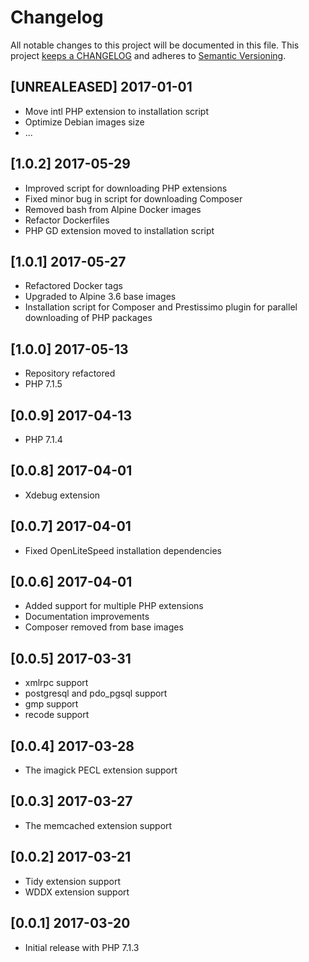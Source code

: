 # Changelog

All notable changes to this project will be documented in this file. This project
[keeps a CHANGELOG](http://keepachangelog.com/) and adheres to
[Semantic Versioning](http://semver.org/).


## [UNREALEASED] 2017-01-01

* Move intl PHP extension to installation script
* Optimize Debian images size
* ...

## [1.0.2] 2017-05-29

* Improved script for downloading PHP extensions
* Fixed minor bug in script for downloading Composer
* Removed bash from Alpine Docker images
* Refactor Dockerfiles
* PHP GD extension moved to installation script

## [1.0.1] 2017-05-27

* Refactored Docker tags
* Upgraded to Alpine 3.6 base images
* Installation script for Composer and Prestissimo plugin for parallel downloading
  of PHP packages

## [1.0.0] 2017-05-13

* Repository refactored
* PHP 7.1.5

## [0.0.9] 2017-04-13

* PHP 7.1.4

## [0.0.8] 2017-04-01

* Xdebug extension

## [0.0.7] 2017-04-01

* Fixed OpenLiteSpeed installation dependencies

## [0.0.6] 2017-04-01

* Added support for multiple PHP extensions
* Documentation improvements
* Composer removed from base images

## [0.0.5] 2017-03-31

* xmlrpc support
* postgresql and pdo_pgsql support
* gmp support
* recode support

## [0.0.4] 2017-03-28

* The imagick PECL extension support

## [0.0.3] 2017-03-27

* The memcached extension support

## [0.0.2] 2017-03-21

* Tidy extension support
* WDDX extension support

## [0.0.1] 2017-03-20

* Initial release with PHP 7.1.3
